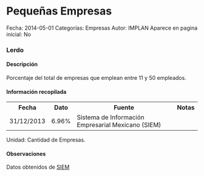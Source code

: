 Pequeñas Empresas
=====

Fecha: 2014-05-01
Categorías: Empresas
Autor: IMPLAN
Aparece en pagina inicial: No

### Lerdo

#### Descripción

Porcentaje del total de empresas que emplean entre 11 y 50 empleados.

#### Información recopilada

<table class="table table-hover table-bordered matriz">
  <tr><th>Fecha</th><th>Dato</th><th>Fuente</th><th>Notas</th></tr>
  <tr><td class="centrado">31/12/2013</td><td class="derecha">6.96%</td><td>Sistema de Información Empresarial Mexicano (SIEM)</td><td></td></tr>
</table>

Unidad: Cantidad de Empresas.

#### Observaciones

Datos obtenidos de [SIEM](http://www.siem.gob.mx/siem/estadisticas/EstadoTamanoPublico.asp?p=1)
